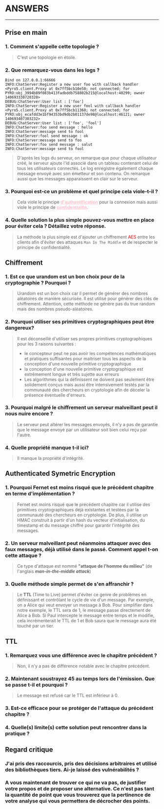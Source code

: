 # ANSWERS

---

## Prise en main

### 1. Comment s'appelle cette topologie ?

> C'est une topologie en étoile.


### 2. Que remarquez-vous dans les logs ?
```log
Bind on 127.0.0.1:66666
INFO:ChatServer:Register a new user foo with callback handler <Pyro5.client.Proxy at 0x7ff5bcb10e50; not connected; for PYRO:obj_3994b89f083b413fadbddb758802b215@localhost:40299; owner 140693330720320>
DEBUG:ChatServer:User list : ['foo']
INFO:ChatServer:Register a new user fool with callback handler <Pyro5.client.Proxy at 0x7ff5bcb11360; not connected; for PYRO:obj_ecafdd3e1bf94353bd9db2b01137de98@localhost:46121; owner 140693407303232>
DEBUG:ChatServer:User list : ['foo', 'fool']
INFO:ChatServer:foo send message : hello
INFO:ChatServer:message send to fool
INFO:ChatServer:fool send message : ok
INFO:ChatServer:message send to foo
INFO:ChatServer:foo send message : salut
INFO:ChatServer:message send to fool
```
> D'après les logs du serveur, on remarque que pour chaque utilisateur créé,
le serveur ajoute l'id associé dans un tableau contenant celui de tous les utilisateurs connectés. 
> Le log enregistre également chaque message envoyé avec son émetteur et son contenu.
On remarque aussi que les messages apparaissent en clair sur le serveur.



### 3. Pourquoi est-ce un problème et quel principe cela viole-t-il ?
> Cela viole le principe <span style="color:pink;"><u><b>d'authentification</b></u></span> pour la connexion mais aussi viole le principe de <span style="color:pink;"><u><b>confidentialité</b></u></span>.



### 4. Quelle solution la plus simple pouvez-vous mettre en place pour éviter cela ? Détaillez votre réponse.
> La méthode la plus simple est d'ajouter un chiffrement <span style="color:red">AES</span> entre les clients afin d'éviter des attaques `Man In The Middle` et de respecter le principe de confidentialité.

## Chiffrement
### 1. Est ce que urandom est un bon choix pour de la cryptographie ? Pourquoi ?
> Urandom est un bon choix car il permet de générer des nombres aléatoires de manière sécurisée. Il est utilisé pour générer des clés de chiffrement. Attention, cette méthode ne génère pas du true random mais des nombres pseudo-aléatoires.


### 2. Pourquoi utiliser ses primitives cryptographiques peut être dangereux?
> Il est déconseillé d'utiliser ses propres primitives cryptographiques pour les 3 raisons suivantes :
> - le concepteur peut ne pas avoir les compétences mathématiques et pratiques suffisantes pour maitriser tous les aspects de la conception d'une nouvelle primitive cryptographique
> - la conception d'une nouvelle primitive cryptographique est extrêmement longue et très sujette aux erreurs
> - Les algorithmes qui la définissent ne doivent pas seulement être solidement conçus mais aussi être intensivement testés par la communauté des chercheurs en cryptologie afin de déceler la présence éventuelle d'erreurs.

### 3. Pourquoi malgré le chiffrement un serveur malveillant peut il nous nuire encore ? 
> Le serveur peut altérer les messages envoyés, il n'y a pas de garantie que le message envoyé par un utilisateur soit bien celui reçu par l'autre.

### 4. Quelle propriété manque t-il ici?
> Il manque la propriété d'intégrité.

## Authenticated Symetric Encryption

### 1. Pourquoi Fernet est moins risqué que le précédent chapitre en terme d'implémentation ?
> Fernet est moins risqué que le précédent chapitre car il utilise des primitives cryptographiques déjà existantes et testées par la communauté des chercheurs en cryptologie. De plus, il utilise un HMAC construit à partir d'un hash du vecteur d'initialisation, du timestamp et du message chiffré pour garantir l'intégrité des messages.

### 2. Un serveur malveillant peut néanmoins attaquer avec des faux messages, déjà utilisé dans le passé. Comment appel t-on cette attaque  ?
> Ce type d'attaque est nommé <b>"attaque de l'homme du milieu"</b> (de l'anglais <b><i>man-in-the-middle attack</i></b>)

### 3. Quelle méthode simple permet de s'en affranchir ?
> Le <b>TTL</b> (Time to Live) permet d'éviter ce genre de problèmes en définissant et contrôlant le cycle de vie d'un message. Par exemple, on a Alice qui veut envoyer un message à Bob. Pour simplifier dans notre exemple, le TTL sera de 1, le message passe directement de Alice à Bob. Si Paul intercepte le message entre temps et le modifie, cela incrémenterait le TTL de 1 et Bob saura que le message aura été touché par un tier.

## TTL
### 1. Remarquez vous une différence avec le chapitre précédent ?
> Non, il n'y a pas de différence notable avec le chapitre précédent.

### 2. Maintenant soustrayez 45 au temps lors de l'émission. Que se passe t-il et pourquoi ? 
> Le message est refusé car le TTL est inférieur à 0.

### 3. Est-ce efficace pour se protéger de l'attaque du précédent chapitre ? 
> 

### 4. Quelle(s) limite(s) cette solution peut rencontrer dans la pratique ?
>


## Regard critique
### J'ai pris des raccourcis, pris des décisions arbitraires et utilisé des bibliothèques tiers. Ai-je laissé des vulnérabilités ? 

### A vous maintenant de trouver ce qui ne va pas, de justifier votre propos et de proposer une alternative. Ce n'est pas tant la quantité de point que vous trouverez que la pertinence de votre analyse qui vous permettera de décrocher des points.





